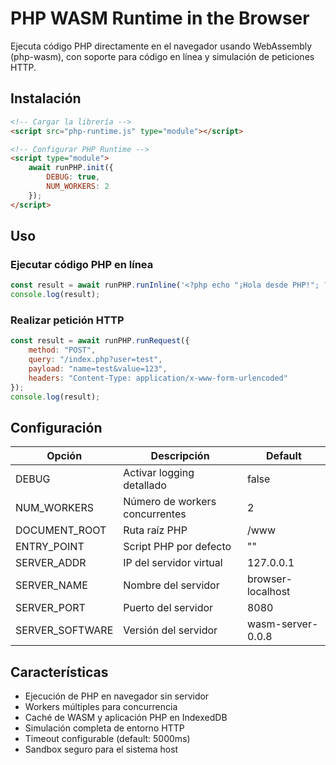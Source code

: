 # PHP WASM Runtime in the Browser

Ejecuta código PHP directamente en el navegador usando WebAssembly (php-wasm), con soporte para código en línea y simulación de peticiones HTTP.

## Instalación

```html
<!-- Cargar la librería -->
<script src="php-runtime.js" type="module"></script>

<!-- Configurar PHP Runtime -->
<script type="module">
    await runPHP.init({
        DEBUG: true,
        NUM_WORKERS: 2
    });
</script>
```

## Uso

### Ejecutar código PHP en línea
```javascript
const result = await runPHP.runInline('<?php echo "¡Hola desde PHP!"; ?>');
console.log(result);
```

### Realizar petición HTTP
```javascript
const result = await runPHP.runRequest({
    method: "POST",
    query: "/index.php?user=test",
    payload: "name=test&value=123",
    headers: "Content-Type: application/x-www-form-urlencoded"
});
console.log(result);
```

## Configuración

Opción          | Descripción                    | Default
----------------|--------------------------------|------------------
DEBUG           | Activar logging detallado      | false
NUM_WORKERS     | Número de workers concurrentes | 2
DOCUMENT_ROOT   | Ruta raíz PHP                  | /www
ENTRY_POINT     | Script PHP por defecto         | ""
SERVER_ADDR     | IP del servidor virtual        | 127.0.0.1
SERVER_NAME     | Nombre del servidor            | browser-localhost
SERVER_PORT     | Puerto del servidor            | 8080
SERVER_SOFTWARE | Versión del servidor           | wasm-server-0.0.8

## Características

- Ejecución de PHP en navegador sin servidor
- Workers múltiples para concurrencia
- Caché de WASM y aplicación PHP en IndexedDB
- Simulación completa de entorno HTTP
- Timeout configurable (default: 5000ms)
- Sandbox seguro para el sistema host

